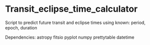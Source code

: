 # Transit_eclipse_time_calculator
Script to predict future transit and eclipse times using known:
    period, epoch, duration

Dependencies: astropy fitsio pyplot numpy prettytable datetime

